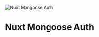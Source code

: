 ![Nuxt Mongoose Auth](https://res.cloudinary.com/arashsheyda/image/upload/v1698959484/logo_dekctn.svg)

# Nuxt Mongoose Auth